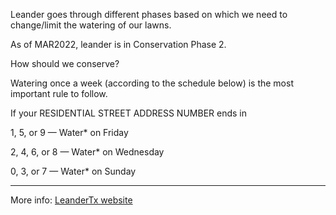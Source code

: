 Leander goes through different phases based on which we need to change/limit the watering of our lawns.

As of MAR2022, leander is in Conservation Phase 2.

How should we conserve?

Watering once a week (according to the schedule below) is the most important rule to follow.

If your RESIDENTIAL STREET ADDRESS NUMBER ends in

1, 5, or 9 — Water* on Friday

2, 4, 6, or 8 — Water* on Wednesday

0, 3, or 7 — Water* on Sunday

___

More info: [LeanderTx website](https://www.leandertx.gov/waterplan)

